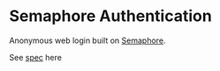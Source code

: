 # Semaphore Authentication

Anonymous web login built on [Semaphore](https://github.com/kobigurk/semaphore#semaphore).

See [spec](https://hackmd.io/HefATMWnRN6qrngW7iZ1Eg) here